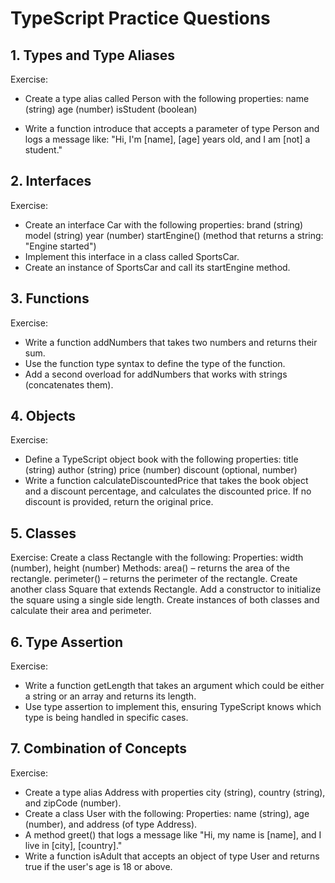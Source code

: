 # TypeScript Practice Questions

## 1. Types and Type Aliases
Exercise:
- Create a type alias called Person with the following properties:
name (string)
age (number)
isStudent (boolean)

- Write a function introduce that accepts a parameter of type Person and logs a message like: "Hi, I'm [name], [age] years old, and I am [not] a student."

## 2. Interfaces
Exercise:
- Create an interface Car with the following properties:
brand (string)
model (string)
year (number)
startEngine() (method that returns a string: "Engine started")
- Implement this interface in a class called SportsCar.
- Create an instance of SportsCar and call its startEngine method.

## 3. Functions
Exercise:
- Write a function addNumbers that takes two numbers and returns their sum.
- Use the function type syntax to define the type of the function.
- Add a second overload for addNumbers that works with strings (concatenates them).

## 4. Objects
Exercise:
- Define a TypeScript object book with the following properties:
title (string)
author (string)
price (number)
discount (optional, number)
- Write a function calculateDiscountedPrice that takes the book object and a discount percentage, and calculates the discounted price. If no discount is provided, return the original price.

## 5. Classes
Exercise:
Create a class Rectangle with the following:
Properties: width (number), height (number)
Methods:
area() – returns the area of the rectangle.
perimeter() – returns the perimeter of the rectangle.
Create another class Square that extends Rectangle.
Add a constructor to initialize the square using a single side length.
Create instances of both classes and calculate their area and perimeter.

## 6. Type Assertion
Exercise:
- Write a function getLength that takes an argument which could be either a string or an array and returns its length.
- Use type assertion to implement this, ensuring TypeScript knows which type is being handled in specific cases.

## 7. Combination of Concepts
Exercise:
- Create a type alias Address with properties city (string), country (string), and zipCode (number).
- Create a class User with the following:
Properties: name (string), age (number), and address (of type Address).
- A method greet() that logs a message like "Hi, my name is [name], and I live in [city], [country]."
- Write a function isAdult that accepts an object of type User and returns true if the user's age is 18 or above.


